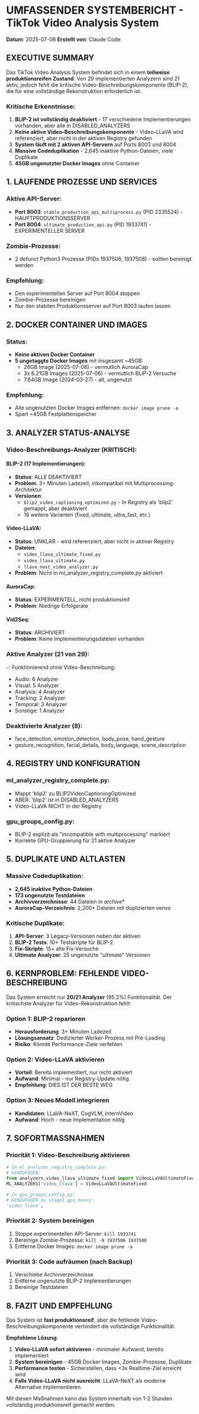 # UMFASSENDER SYSTEMBERICHT - TikTok Video Analysis System
**Datum**: 2025-07-06
**Erstellt von**: Claude Code

## EXECUTIVE SUMMARY

Das TikTok Video Analysis System befindet sich in einem **teilweise produktionsreifen Zustand**. Von 29 implementierten Analyzern sind 21 aktiv, jedoch fehlt die kritische Video-Beschreibungskomponente (BLIP-2), die für eine vollständige Rekonstruktion erforderlich ist.

### Kritische Erkenntnisse:
1. **BLIP-2 ist vollständig deaktiviert** - 17 verschiedene Implementierungen vorhanden, aber alle in DISABLED_ANALYZERS
2. **Keine aktive Video-Beschreibungskomponente** - Video-LLaVA wird referenziert, aber nicht in der aktiven Registry gefunden
3. **System läuft mit 2 aktiven API-Servern** auf Ports 8003 und 8004
4. **Massive Codeduplikation** - 2,645 inaktive Python-Dateien, viele Duplikate
5. **45GB ungenutzter Docker Images** ohne Container

## 1. LAUFENDE PROZESSE UND SERVICES

### Aktive API-Server:
- **Port 8003**: `stable_production_api_multiprocess.py` (PID 2335524) - HAUPTPRODUKTIONSSERVER
- **Port 8004**: `ultimate_production_api.py` (PID 1933741) - EXPERIMENTELLER SERVER

### Zombie-Prozesse:
- 2 defunct Python3 Prozesse (PIDs 1937506, 1937508) - sollten bereinigt werden

### Empfehlung:
- Den experimentellen Server auf Port 8004 stoppen
- Zombie-Prozesse bereinigen
- Nur den stabilen Produktionsserver auf Port 8003 laufen lassen

## 2. DOCKER CONTAINER UND IMAGES

### Status:
- **Keine aktiven Docker Container**
- **5 ungetaggte Docker Images** mit insgesamt ~45GB:
  - 26GB Image (2025-07-06) - vermutlich AuroraCap
  - 3x 6.21GB Images (2025-07-06) - vermutlich BLIP-2 Versuche
  - 7.64GB Image (2024-03-27) - alt, ungenutzt

### Empfehlung:
- Alle ungenutzten Docker Images entfernen: `docker image prune -a`
- Spart ~45GB Festplattenspeicher

## 3. ANALYZER STATUS-ANALYSE

### Video-Beschreibungs-Analyzer (KRITISCH):

#### BLIP-2 (17 Implementierungen):
- **Status**: ALLE DEAKTIVIERT
- **Problem**: 3+ Minuten Ladezeit, inkompatibel mit Multiprocessing-Architektur
- **Versionen**:
  - `blip2_video_captioning_optimized.py` - In Registry als 'blip2' gemappt, aber deaktiviert
  - 16 weitere Varianten (fixed, ultimate, ultra_fast, etc.)

#### Video-LLaVA:
- **Status**: UNKLAR - wird referenziert, aber nicht in aktiver Registry
- **Dateien**:
  - `video_llava_ultimate_fixed.py`
  - `video_llava_ultimate.py`
  - `llava_next_video_analyzer.py`
- **Problem**: Nicht in ml_analyzer_registry_complete.py aktiviert

#### AuroraCap:
- **Status**: EXPERIMENTELL, nicht produktionsreif
- **Problem**: Niedrige Erfolgsrate

#### Vid2Seq:
- **Status**: ARCHIVIERT
- **Problem**: Keine Implementierungsdateien vorhanden

### Aktive Analyzer (21 von 29):
✅ Funktionierend ohne Video-Beschreibung:
- Audio: 6 Analyzer
- Visual: 5 Analyzer  
- Analysis: 4 Analyzer
- Tracking: 2 Analyzer
- Temporal: 3 Analyzer
- Sonstige: 1 Analyzer

### Deaktivierte Analyzer (8):
- face_detection, emotion_detection, body_pose, hand_gesture
- gesture_recognition, facial_details, body_language, scene_description

## 4. REGISTRY UND KONFIGURATION

### ml_analyzer_registry_complete.py:
- Mappt 'blip2' zu BLIP2VideoCaptioningOptimized
- ABER: 'blip2' ist in DISABLED_ANALYZERS
- Video-LLaVA NICHT in der Registry

### gpu_groups_config.py:
- BLIP-2 explizit als "incompatible with multiprocessing" markiert
- Korrekte GPU-Gruppierung für 21 aktive Analyzer

## 5. DUPLIKATE UND ALTLASTEN

### Massive Codeduplikation:
- **2,645 inaktive Python-Dateien**
- **173 ungenutzte Testdateien**
- **Archivverzeichnisse**: 44 Dateien in _archive_*
- **AuroraCap-Verzeichnis**: 2,200+ Dateien mit duplizierten venvs

### Kritische Duplikate:
1. **API-Server**: 3 Legacy-Versionen neben der aktiven
2. **BLIP-2 Tests**: 10+ Testskripte für BLIP-2
3. **Fix-Skripte**: 15+ alte Fix-Versuche
4. **Ultimate Analyzer**: 25 ungenutzte "ultimate" Versionen

## 6. KERNPROBLEM: FEHLENDE VIDEO-BESCHREIBUNG

Das System erreicht nur **20/21 Analyzer** (95.2%) Funktionalität. Der kritischste Analyzer für Video-Rekonstruktion fehlt:

### Option 1: BLIP-2 reparieren
- **Herausforderung**: 3+ Minuten Ladezeit
- **Lösungsansatz**: Dedizierter Worker-Prozess mit Pre-Loading
- **Risiko**: Könnte Performance-Ziele verfehlen

### Option 2: Video-LLaVA aktivieren
- **Vorteil**: Bereits implementiert, nur nicht aktiviert
- **Aufwand**: Minimal - nur Registry-Update nötig
- **Empfehlung**: DIES IST DER BESTE WEG

### Option 3: Neues Modell integrieren
- **Kandidaten**: LLaVA-NeXT, CogVLM, InternVideo
- **Aufwand**: Hoch - neue Implementation nötig

## 7. SOFORTMASSNAHMEN

### Priorität 1: Video-Beschreibung aktivieren
```python
# In ml_analyzer_registry_complete.py:
# HINZUFÜGEN:
from analyzers.video_llava_ultimate_fixed import VideoLLaVAUltimateFixed
ML_ANALYZERS['video_llava'] = VideoLLaVAUltimateFixed

# In gpu_groups_config.py:
# HINZUFÜGEN zu stage1_gpu_heavy:
'video_llava',
```

### Priorität 2: System bereinigen
1. Stoppe experimentellen API-Server: `kill 1933741`
2. Bereinige Zombie-Prozesse: `kill -9 1937506 1937508`
3. Entferne Docker Images: `docker image prune -a`

### Priorität 3: Code aufräumen (nach Backup)
1. Verschiebe Archivverzeichnisse
2. Entferne ungenutzte BLIP-2 Implementierungen
3. Bereinige Testdateien

## 8. FAZIT UND EMPFEHLUNG

Das System ist **fast produktionsreif**, aber die fehlende Video-Beschreibungskomponente verhindert die vollständige Funktionalität. 

**Empfohlene Lösung**:
1. **Video-LLaVA sofort aktivieren** - minimaler Aufwand, bereits implementiert
2. **System bereinigen** - 45GB Docker Images, Zombie-Prozesse, Duplikate
3. **Performance testen** - Sicherstellen, dass <3x Realtime-Ziel erreicht wird
4. **Falls Video-LLaVA nicht ausreicht**: LLaVA-NeXT als moderne Alternative implementieren

Mit diesen Maßnahmen kann das System innerhalb von 1-2 Stunden vollständig produktionsreif gemacht werden.